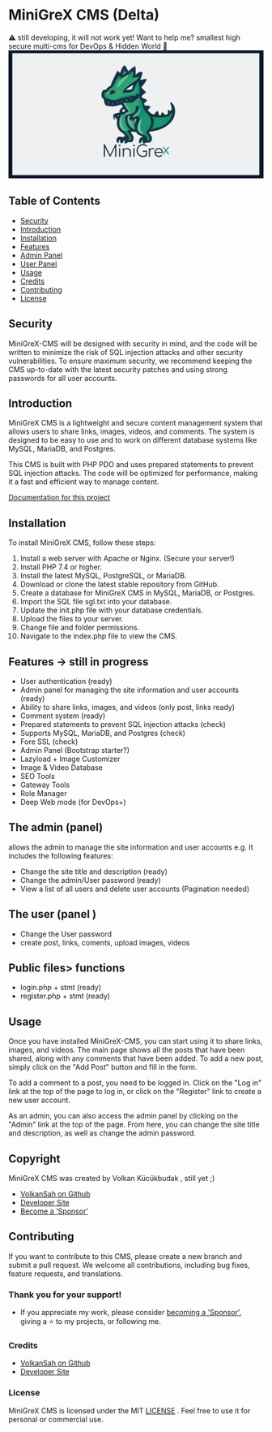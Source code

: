 # MiniGreX CMS (Delta)

⚠️ still developing, it will not work yet! Want to help me? smallest high secure multi-cms for DevOps & Hidden World 👮
![MiniGreX Logo](documentation/header_minigrex.png)

## Table of Contents
- [Security](#security)
- [Introduction](#introduction)
- [Installation](#installation)
- [Features](#features)
- [Admin Panel](#the-admin-panel)
- [User Panel](#the-user-panel)
- [Usage](#usage)
- [Credits](#credits)
- [Contributing](#contributing)
- [License](#license)

## Security
MiniGreX-CMS will be designed with security in mind, and the code will be written to minimize the risk of SQL injection attacks and other security vulnerabilities. To ensure maximum security, we recommend keeping the CMS up-to-date with the latest security patches and using strong passwords for all user accounts.

## Introduction
MiniGreX CMS is a lightweight and secure content management system that allows users to share links, images, videos, and comments. The system is designed to be easy to use and to work on different database systems like MySQL, MariaDB, and Postgres.

This CMS is built with PHP PDO and uses prepared statements to prevent SQL injection attacks. The code will be optimized for performance, making it a fast and efficient way to manage content.

[Documentation for this project](documentation/)

## Installation
To install MiniGreX CMS, follow these steps:

1. Install a web server with Apache or Nginx. (Secure your server!)
2. Install PHP 7.4 or higher.
3. Install the latest MySQL, PostgreSQL, or MariaDB.
4. Download or clone the latest stable repository from GitHub.
5. Create a database for MiniGreX CMS in MySQL, MariaDB, or Postgres.
6. Import the SQL file sgl.txt into your database.
7. Update the init.php file with your database credentials.
8. Upload the files to your server.
9. Change file and folder permissions.
10. Navigate to the index.php file to view the CMS.

## Features -> still in progress
- User authentication (ready)
- Admin panel for managing the site information and user accounts (ready)
- Ability to share links, images, and videos (only post, links ready)
- Comment system (ready)
- Prepared statements to prevent SQL injection attacks (check)
- Supports MySQL, MariaDB, and Postgres (check)
- Fore SSL (check)
- Admin Panel (Bootstrap starter?)
- Lazyload + Image Customizer
- Image & Video Database
- SEO Tools
- Gateway Tools
- Role Manager
- Deep Web mode (for DevOps+)


## The admin (panel)
allows the admin to manage the site information and user accounts e.g. It includes the following features:

- Change the site title and description (ready)
- Change the admin/User password (ready)
- View a list of all users and delete user accounts (Pagination needed)


## The user (panel )
- Change the User password 
- create post, links, coments, upload images, videos

## Public files> functions
- login.php + stmt (ready)
- register.php + stmt (ready)

## Usage
Once you have installed MiniGreX-CMS, you can start using it to share links, images, and videos. The main page shows all the posts that have been shared, along with any comments that have been added. To add a new post, simply click on the "Add Post" button and fill in the form.

To add a comment to a post, you need to be logged in. Click on the "Log in" link at the top of the page to log in, or click on the "Register" link to create a new user account.

As an admin, you can also access the admin panel by clicking on the "Admin" link at the top of the page. From here, you can change the site title and description, as well as change the admin password.

## Copyright
MiniGreX CMS was created by Volkan Kücükbudak , still yet ;)
- [VolkanSah on Github](https://github.com/volkansah)
- [Developer Site](https://volkansah.github.io)
- [Become a 'Sponsor'](https://github.com/sponsors/volkansah)

## Contributing
If you want to contribute to this CMS, please create a new branch and submit a pull request. We welcome all contributions, including bug fixes, feature requests, and translations.

### Thank you for your support!
- If you appreciate my work, please consider [becoming a 'Sponsor'](https://github.com/sponsors/volkansah), giving a :star: to my projects, or following me. 
### Credits
- [VolkanSah on Github](https://github.com/volkansah)
- [Developer Site](https://volkansah.github.io)

### License
MiniGreX CMS is licensed under the MIT [LICENSE](LICENSE) . Feel free to use it for personal or commercial use.


